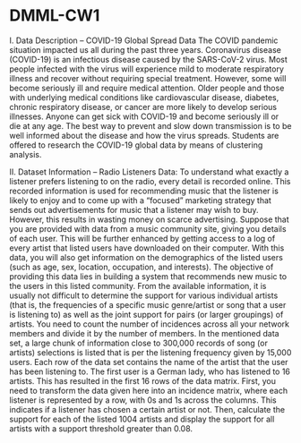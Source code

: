 # DMML-CW1

I. Data Description – COVID-19 Global Spread Data The COVID pandemic situation impacted us all during the past three years. Coronavirus disease (COVID-19) is an infectious disease caused by the SARS-CoV-2 virus. Most people infected with the virus will experience mild to moderate respiratory illness and recover without requiring special treatment. However, some will become seriously ill and require medical attention. Older people and those with underlying medical conditions like cardiovascular disease, diabetes, chronic respiratory disease, or cancer are more likely to develop serious illnesses. Anyone can get sick with COVID-19 and become seriously ill or die at any age. The best way to prevent and slow down transmission is to be well informed about the disease and how the virus spreads. Students are offered to research the COVID-19 global data by means of clustering analysis.

II. Dataset Information – Radio Listeners Data: To understand what exactly a listener prefers listening to on the radio, every detail is recorded online. This recorded information is used for recommending music that the listener is likely to enjoy and to come up with a “focused” marketing strategy that sends out advertisements for music that a listener may wish to buy. However, this results in wasting money on scarce advertising. Suppose that you are provided with data from a music community site, giving you details of each user. This will be further enhanced by getting access to a log of every artist that listed users have downloaded on their computer. With this data, you will also get information on the demographics of the listed users (such as age, sex, location, occupation, and interests). The objective of providing this data lies in building a system that recommends new music to the users in this listed community. From the available information, it is usually not difficult to determine the support for various individual artists (that is, the frequencies of a specific music genre/artist or song that a user is listening to) as well as the joint support for pairs (or larger groupings) of artists. You need to count the number of incidences across all your network members and divide it by the number of members. In the mentioned data set, a large chunk of information close to 300,000 records of song (or artists) selections is listed that is per the listening frequency given by 15,000 users. Each row of the data set contains the name of the artist that the user has been listening to. The first user is a German lady, who has listened to 16 artists. This has resulted in the first 16 rows of the data matrix. First, you need to transform the data given here into an incidence matrix, where each listener is represented by a row, with 0s and 1s across the columns. This indicates if a listener has chosen a certain artist or not. Then, calculate the support for each of the listed 1004 artists and display the support for all artists with a support threshold greater than 0.08.
